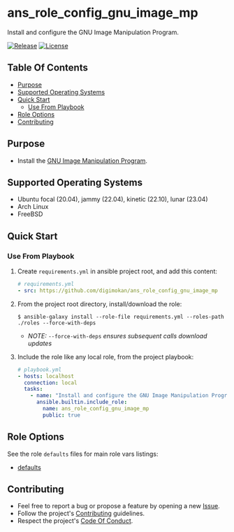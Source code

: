 # ans_role_config_gnu_image_mp

Install and configure the GNU Image Manipulation Program.

[![Release](https://img.shields.io/github/release/digimokan/ans_role_config_gnu_image_mp.svg?label=release)](https://github.com/digimokan/ans_role_config_gnu_image_mp/releases/latest "Latest Release Notes")
[![License](https://img.shields.io/badge/license-MIT-blue.svg?label=license)](LICENSE.md "Project License")

## Table Of Contents

* [Purpose](#purpose)
* [Supported Operating Systems](#supported-operating-systems)
* [Quick Start](#quick-start)
    * [Use From Playbook](#use-from-playbook)
* [Role Options](#role-options)
* [Contributing](#contributing)

## Purpose

* Install the [GNU Image Manipulation Program](https://www.gimp.org/).

## Supported Operating Systems

* Ubuntu focal (20.04), jammy (22.04), kinetic (22.10), lunar (23.04)
* Arch Linux
* FreeBSD

## Quick Start

### Use From Playbook

1. Create `requirements.yml` in ansible project root, and add this content:

   ```yaml
   # requirements.yml
   - src: https://github.com/digimokan/ans_role_config_gnu_image_mp
   ```

2. From the project root directory, install/download the role:

   ```shell
   $ ansible-galaxy install --role-file requirements.yml --roles-path ./roles --force-with-deps
   ```

   * _NOTE:_ `--force-with-deps` _ensures subsequent calls download updates_

3. Include the role like any local role, from the project playbook:

   ```yaml
   # playbook.yml
   - hosts: localhost
     connection: local
     tasks:
       - name: "Install and configure the GNU Image Manipulation Program"
         ansible.builtin.include_role:
           name: ans_role_config_gnu_image_mp
           public: true
   ```

## Role Options

See the role `defaults` files for main role vars listings:

  * [defaults](../defaults/main/)

## Contributing

* Feel free to report a bug or propose a feature by opening a new
  [Issue](https://github.com/digimokan/ans_role_config_gnu_image_mp/issues).
* Follow the project's [Contributing](CONTRIBUTING.md) guidelines.
* Respect the project's [Code Of Conduct](CODE_OF_CONDUCT.md).

